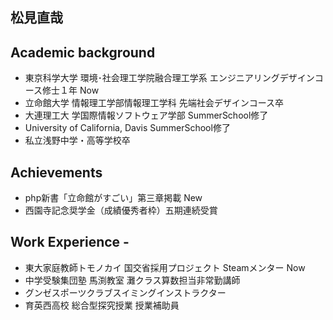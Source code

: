<!--## Hi there 👋-->
## 松見直哉

## Academic background
- 東京科学大学 環境･社会理工学院融合理工学系 エンジニアリングデザインコース修士１年 Now
- 立命館大学 情報理工学部情報理工学科 先端社会デザインコース卒
- 大連理工大 学国際情報ソフトウェア学部 SummerSchool修了
- University of California, Davis SummerSchool修了
- 私立浅野中学・高等学校卒

## Achievements
- php新書「立命館がすごい」第三章掲載 New
- 西園寺記念奨学金（成績優秀者枠）五期連続受賞

## Work Experience -
- 東大家庭教師トモノカイ 国交省採用プロジェクト Steamメンター Now
- 中学受験集団塾 馬渕教室 灘クラス算数担当非常勤講師
- グンゼスポーツクラブスイミングインストラクター
- 育英西高校 総合型探究授業 授業補助員






<!--
**matsuminaoya/matsuminaoya** is a ✨ _special_ ✨ repository because its `README.md` (this file) appears on your GitHub profile.

Here are some ideas to get you started:

- 🔭 I’m currently working on ...
- 🌱 I’m currently learning ...
- 👯 I’m looking to collaborate on ...
- 🤔 I’m looking for help with ...
- 💬 Ask me about ...
- 📫 How to reach me: ...
- 😄 Pronouns: ...
- ⚡ Fun fact: ...
-->
